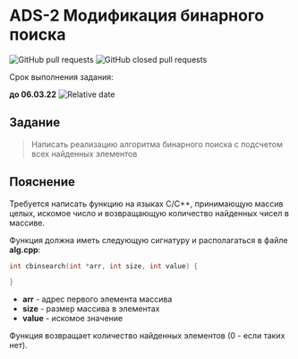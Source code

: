 # ADS-2 Модификация бинарного поиска


![GitHub pull requests](https://img.shields.io/github/issues-pr/NNTU-CS/ADS-2)
![GitHub closed pull requests](https://img.shields.io/github/issues-pr-closed/NNTU-CS/ADS-2)

Срок выполнения задания:

**до 06.03.22** ![Relative date](https://img.shields.io/date/1646600400)


## Задание

> Написать реализацию алгоритма бинарного поиска с подсчетом всех найденных элементов

## Пояснение

Требуется написать функцию на языках С/С++, принимающую массив целых, искомое число и возвращающую количество найденных чисел в массиве.

Функция должна иметь следующую сигнатуру и располагаться в файле **alg.cpp**:


```C++
int cbinsearch(int *arr, int size, int value) {

}
```
- **arr** - адрес первого элемента массива
- **size** - размер массива в элементах
- **value** - искомое значение

Функция возвращает количество найденных элементов (0 - если таких нет).

